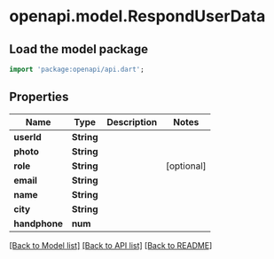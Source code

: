 # openapi.model.RespondUserData

## Load the model package
```dart
import 'package:openapi/api.dart';
```

## Properties
Name | Type | Description | Notes
------------ | ------------- | ------------- | -------------
**userId** | **String** |  | 
**photo** | **String** |  | 
**role** | **String** |  | [optional] 
**email** | **String** |  | 
**name** | **String** |  | 
**city** | **String** |  | 
**handphone** | **num** |  | 

[[Back to Model list]](../README.md#documentation-for-models) [[Back to API list]](../README.md#documentation-for-api-endpoints) [[Back to README]](../README.md)


